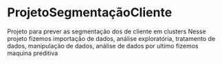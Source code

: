 # ProjetoSegmentaçãoCliente
Projeto para prever as segmentação dos de cliente em clusters Nesse projeto fizemos importação de dados, análise exploratória, tratamento de dados, manipulação de dados, análise de dados por ultimo fizemos maquina preditiva 

